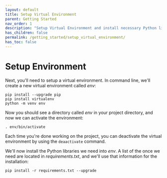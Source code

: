 ```yaml
---
layout: default
title: Setup Virtual Environment
parent: Getting Started
nav_order: 1
description: "Setup Virtual Environment and install necessary Python libraries."
has_children: false
permalink: /getting_started/setup_virtual_environment/
has_toc: false
---
```


# Setup Environment
Next, you'll need to setup a virtual environment. In command line, we'll create a new virtual environment called *env*:
```
pip install --upgrade pip
pip install virtualenv
python -m venv env
```

Now you should see a directory called *env* in your project directory, and now we can activate the environment:
```
. env/bin/activate
```

Each time you're done working on the project, you can deactivate the virtual environment by using the `deaactivate` command.

We'll now install the Python libraries we need into *env*. A list of the once we need are located in *requirements.txt*, and we'll use that information for the installation:
```
pip install -r requirements.txt --upgrade
```
